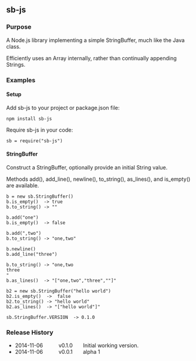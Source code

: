 ## sb-js

### Purpose

A Node.js library implementing a simple StringBuffer, much like the Java class.

Efficiently uses an Array internally, rather than continually appending Strings.

### Examples

#### Setup

Add sb-js to your project or package.json file:
```
npm install sb-js
```

Require sb-js in your code:
```
sb = require("sb-js")
```

#### StringBuffer

Construct a StringBuffer, optionally provide an initial String value.

Methods add(), add_line(), newline(), to_string(), as_lines(), and is_empty() are available.
```
b = new sb.StringBuffer()
b.is_empty()  -> true
b.to_string() -> ""

b.add("one")
b.is_empty()  -> false

b.add(",two")
b.to_string() -> "one,two"

b.newline()
b.add_line("three")

b.to_string() -> "one,two
three
"
b.as_lines()  -> "["one,two","three",""]"

b2 = new sb.StringBuffer("hello world")
b2.is_empty()  ->  false
b2.to_string() -> "hello world"
b2.as_lines()  -> "["hello world"]"

sb.StringBuffer.VERSION  -> 0.1.0
```

### Release History

* 2014-11-06   v0.1.0  Initial working version.
* 2014-11-06   v0.0.1  alpha 1
